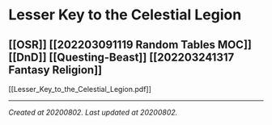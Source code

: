 # Lesser Key to the Celestial Legion
 [[OSR]] [[202203091119 Random Tables MOC]] [[DnD]] [[Questing-Beast]] [[202203241317 Fantasy Religion]]
---

[[Lesser_Key_to_the_Celestial_Legion.pdf]]

---

_Created at 20200802._
_Last updated at 20200802._




